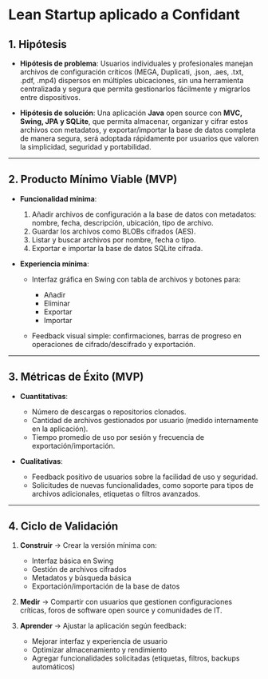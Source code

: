 # **Lean Startup aplicado a Confidant** 

## **1. Hipótesis**

* **Hipótesis de problema**:
  Usuarios individuales y profesionales manejan archivos de configuración críticos (MEGA, Duplicati, .json, .aes, .txt, .pdf, .mp4) dispersos en múltiples ubicaciones, sin una herramienta centralizada y segura que permita gestionarlos fácilmente y migrarlos entre dispositivos.

* **Hipótesis de solución**:
  Una aplicación **Java** open source con **MVC, Swing, JPA y SQLite**, que permita almacenar, organizar y cifrar estos archivos con metadatos, y exportar/importar la base de datos completa de manera segura, será adoptada rápidamente por usuarios que valoren la simplicidad, seguridad y portabilidad.

---

## **2. Producto Mínimo Viable (MVP)**

* **Funcionalidad mínima**:

  1. Añadir archivos de configuración a la base de datos con metadatos: nombre, fecha, descripción, ubicación, tipo de archivo.
  2. Guardar los archivos como BLOBs cifrados (AES).
  3. Listar y buscar archivos por nombre, fecha o tipo.
  4. Exportar e importar la base de datos SQLite cifrada.

* **Experiencia mínima**:

  * Interfaz gráfica en Swing con tabla de archivos y botones para:

    * Añadir
    * Eliminar
    * Exportar
    * Importar
  * Feedback visual simple: confirmaciones, barras de progreso en operaciones de cifrado/descifrado y exportación.

---

## **3. Métricas de Éxito (MVP)**

* **Cuantitativas**:

  * Número de descargas o repositorios clonados.
  * Cantidad de archivos gestionados por usuario (medido internamente en la aplicación).
  * Tiempo promedio de uso por sesión y frecuencia de exportación/importación.

* **Cualitativas**:

  * Feedback positivo de usuarios sobre la facilidad de uso y seguridad.
  * Solicitudes de nuevas funcionalidades, como soporte para tipos de archivos adicionales, etiquetas o filtros avanzados.

---

## **4. Ciclo de Validación**

1. **Construir** → Crear la versión mínima con:

   * Interfaz básica en Swing
   * Gestión de archivos cifrados
   * Metadatos y búsqueda básica
   * Exportación/importación de la base de datos

2. **Medir** → Compartir con usuarios que gestionen configuraciones críticas, foros de software open source y comunidades de IT.

3. **Aprender** → Ajustar la aplicación según feedback:

   * Mejorar interfaz y experiencia de usuario
   * Optimizar almacenamiento y rendimiento
   * Agregar funcionalidades solicitadas (etiquetas, filtros, backups automáticos)


